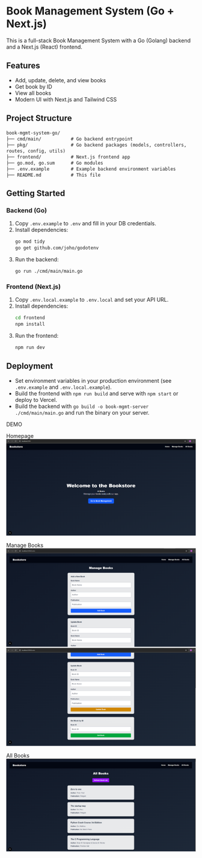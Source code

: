 # Book Management System (Go + Next.js)

This is a full-stack Book Management System with a Go (Golang) backend and a Next.js (React) frontend.

## Features
- Add, update, delete, and view books
- Get book by ID
- View all books
- Modern UI with Next.js and Tailwind CSS

## Project Structure
```
book-mgmt-system-go/
├── cmd/main/           # Go backend entrypoint
├── pkg/                # Go backend packages (models, controllers, routes, config, utils)
├── frontend/           # Next.js frontend app
├── go.mod, go.sum      # Go modules
├── .env.example        # Example backend environment variables
├── README.md           # This file
```

## Getting Started

### Backend (Go)
1. Copy `.env.example` to `.env` and fill in your DB credentials.
2. Install dependencies:
   ```sh
   go mod tidy
   go get github.com/joho/godotenv
   ```
3. Run the backend:
   ```sh
   go run ./cmd/main/main.go
   ```

### Frontend (Next.js)
1. Copy `.env.local.example` to `.env.local` and set your API URL.
2. Install dependencies:
   ```sh
   cd frontend
   npm install
   ```
3. Run the frontend:
   ```sh
   npm run dev
   ```

## Deployment
- Set environment variables in your production environment (see `.env.example` and `.env.local.example`).
- Build the frontend with `npm run build` and serve with `npm start` or deploy to Vercel.
- Build the backend with `go build -o book-mgmt-server ./cmd/main/main.go` and run the binary on your server.

DEMO

Homepage
![App Screenshot](./assets/screenshot1.png)

Manage Books
![App Screenshot](./assets/screenshot2.png)
![App Screenshot](./assets/screenshot3.png)

All Books
![App Screenshot](./assets/screenshot4.png)

